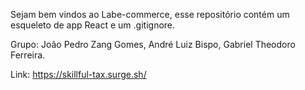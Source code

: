 Sejam bem vindos ao Labe-commerce, esse repositório contém um esqueleto de app React e um .gitignore.

Grupo: João Pedro Zang Gomes, André Luiz Bispo, Gabriel Theodoro Ferreira.

Link: https://skillful-tax.surge.sh/
